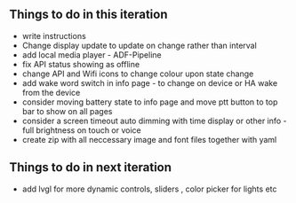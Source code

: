 ## Things to do in this iteration
* write instructions
* Change display update to update on change rather than interval
* add local media player - ADF-Pipeline
* fix API status showing as offline
* change API and Wifi icons to change colour upon state change
* add wake word switch in info page - to change on device or HA wake from the device
* consider moving battery state to info page and move ptt button to top bar to show on all pages
* consider a screen timeout auto dimming with time display or other info - full brightness on touch or voice
* create zip with all neccessary image and font files together with yaml

## Things to do in next iteration
* add lvgl for more dynamic controls, sliders , color picker for lights etc
  
